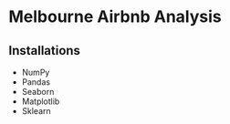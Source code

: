 # Melbourne Airbnb Analysis

## Installations
 - NumPy
 - Pandas
 - Seaborn
 - Matplotlib
 - Sklearn